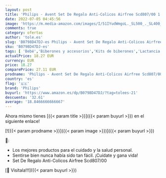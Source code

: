 ```yaml
---
layout: post
title: 'Philips - Avent Set De Regalo Anti-Colicos Airfree Scd807/00 1 Unidad 200 g'
date: 2022-07-05 04:45:56
image: 'https://m.media-amazon.com/images/I/51IYudWmgoL._SL500_._SL400_.jpg'
comments: true
category: ofertas
author: 'tole.es'
slug: 'B0798D47DJ-es Philips - Avent Set De Regalo Anti-Colicos Airfree...'
sku: 'B0798D47DJ-es'
tags: [ 'Bebé','Biberones y accesorios','Kits de biberones','Lactancia y alimentación','avent','philips','🇪🇸', ]
actualPrice: 18.27 EUR
currency: EUR
price: 18.27
comparePrice: 27.11 EUR
prodname: 'Philips - Avent Set De Regalo Anti-Colicos Airfree Scd807/00 1 Unidad 200 g'
country: 'es'
flag: '🇪🇸'
brand: 'Philips'
buyurl: 'https://www.amazon.es/dp/B0798D47DJ/?tag=tolees-21'
descuento: '32.61'
average: '18.8466666666667'
---
```


Ahora mismo tienes [{{< param title >}}]({{< param buyurl >}}) en el siguiente enlace!

[![{{< param prodname >}}]({{< param image >}})]({{< param buyurl >}})

🔎:

- Los mejores productos para el cuidado y la salud personal.
- Sentirse bien nunca había sido tan fácil. ¡Cuídate y gana vida!
- Set De Regalo Anti-Colicos Airfree Scd807/00

[🛒 Visítala!!!]({{< param buyurl >}})
